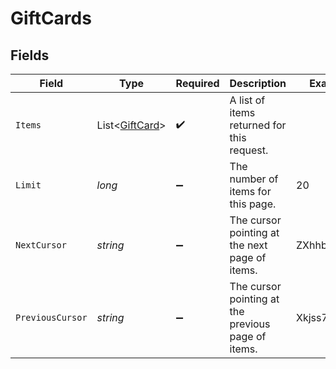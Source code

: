 # GiftCards


## Fields

| Field                                                 | Type                                                  | Required                                              | Description                                           | Example                                               |
| ----------------------------------------------------- | ----------------------------------------------------- | ----------------------------------------------------- | ----------------------------------------------------- | ----------------------------------------------------- |
| `Items`                                               | List<[GiftCard](../../Models/Components/GiftCard.md)> | :heavy_check_mark:                                    | A list of items returned for this request.            |                                                       |
| `Limit`                                               | *long*                                                | :heavy_minus_sign:                                    | The number of items for this page.                    | 20                                                    |
| `NextCursor`                                          | *string*                                              | :heavy_minus_sign:                                    | The cursor pointing at the next page of items.        | ZXhhbXBsZTE                                           |
| `PreviousCursor`                                      | *string*                                              | :heavy_minus_sign:                                    | The cursor pointing at the previous page of items.    | Xkjss7asS                                             |
